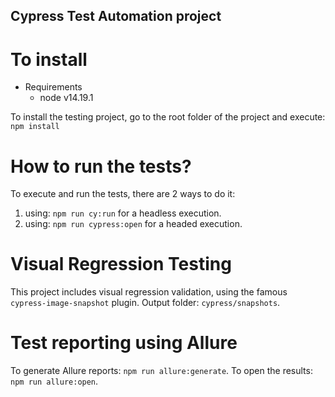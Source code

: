 ## Cypress Test Automation project

# To install

* Requirements
    * node v14.19.1

To install the testing project, go to the root folder of the project and execute: `npm install`

# How to run the tests?

To execute and run the tests, there are 2 ways to do it:
1. using: `npm run cy:run` for a headless execution.
2. using: `npm run cypress:open` for a headed execution.

# Visual Regression Testing

This project includes visual regression validation, using the famous `cypress-image-snapshot` plugin.
Output folder: `cypress/snapshots`.

# Test reporting using Allure

To generate Allure reports: `npm run allure:generate`.
To open the results: `npm run allure:open`.
